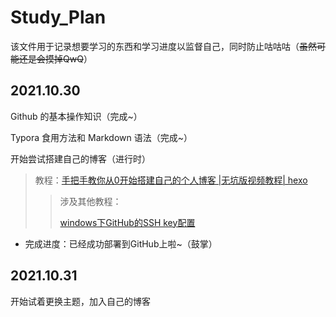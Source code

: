 # Study_Plan
该文件用于记录想要学习的东西和学习进度以监督自己，同时防止咕咕咕（~~虽然可能还是会摸掉QwQ~~）

## 2021.10.30
Github 的基本操作知识（完成~）

Typora 食用方法和 Markdown 语法（完成~）

开始尝试搭建自己的博客（进行时）
>教程：[手把手教你从0开始搭建自己的个人博客 |无坑版视频教程| hexo](https://www.bilibili.com/video/BV1Yb411a7ty?p=1&share_medium=android&share_plat=android&share_source=QQ&share_tag=s_i&timestamp=1635581158&unique_k=eSoVqM)
>>涉及其他教程：
>>
>>[windows下GitHub的SSH key配置](https://www.jianshu.com/p/9317a927e844)

- 完成进度：已经成功部署到GitHub上啦~（鼓掌）

## 2021.10.31
开始试着更换主题，加入自己的博客
